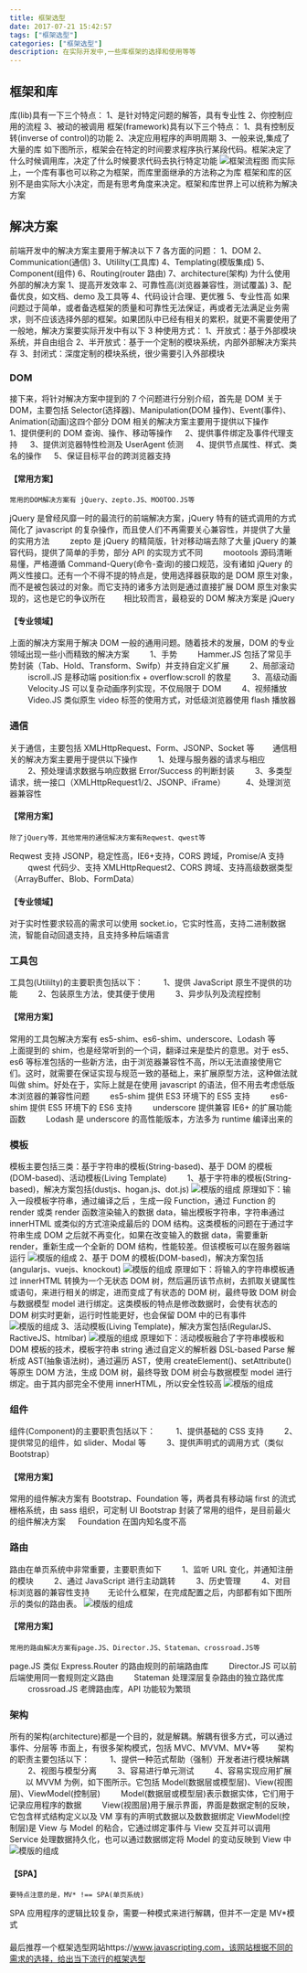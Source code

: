 ```yaml
---
title: 框架选型
date: 2017-07-21 15:42:57
tags: ["框架选型"]
categories: ["框架选型"]
description: 在实际开发中,一些库框架的选择和使用等等
---
```


## 框架和库

库(lib)具有一下三个特点：
1、是针对特定问题的解答，具有专业性
2、你控制应用的流程
3、被动的被调用
框架(framework)具有以下三个特点：
1、具有控制反转(inverse of control)的功能
2、决定应用程序的声明周期
3、一般来说,集成了大量的库
如下图所示，框架会在特定的时间要求程序执行某段代码。框架决定了什么时候调用库，决定了什么时候要求代码去执行特定功能
![框架流程图](../../images/Frame-selection1.png)
而实际上，一个库有事也可以称之为框架，而库里面继承的方法称之为库
框架和库的区别不是由实际大小决定，而是有思考角度来决定。框架和库世界上可以统称为解决方案

## 解决方案

前端开发中的解决方案主要用于解决以下 7 各方面的问题：
1、DOM
2、Communication(通信)
3、Utililty(工具库)
4、Templating(模版集成)
5、Component(组件)
6、Routing(router 路由)
7、architecture(架构)
为什么使用外部的解决方案
1、提高开发效率
2、可靠性高(浏览器兼容性，测试覆盖)
3、配备优良，如文档、demo 及工具等
4、代码设计合理、更优雅
5、专业性高
如果问题过于简单，或者备选框架的质量和可靠性无法保证，再或者无法满足业务需求，则不应该选择外部的框架。如果团队中已经有相关的累积，就更不需要使用了
一般地，解决方案要实际开发中有以下 3 种使用方式：
1、开放式：基于外部模块系统，并自由组合
2、半开放式：基于一个定制的模块系统，内部外部解决方案共存
3、封闭式：深度定制的模块系统，很少需要引入外部模块

### DOM

接下来，将针对解决方案中提到的 7 个问题进行分别介绍，首先是 DOM
关于 DOM，主要包括 Selector(选择器)、Manipulation(DOM 操作)、Event(事件)、Animation(动画)这四个部分
DOM 相关的解决方案主要用于提供以下操作　
　 1、提供便利的 DOM 查询、操作、移动等操作
　 2、提供事件绑定及事件代理支持
　 3、提供浏览器特性检测及 UserAgent 侦测
　 4、提供节点属性、样式、类名的操作
　 5、保证目标平台的跨浏览器支持

#### 【常用方案】

    常用的DOM解决方案有 jQuery、zepto.JS、MOOTOO.JS等

jQuery 是曾经风靡一时的最流行的前端解决方案，jQuery 特有的链式调用的方式简化了 javascript 的复杂操作，而且使人们不再需要关心兼容性，并提供了大量的实用方法
　　 zepto 是 jQuery 的精简版，针对移动端去除了大量 jQuery 的兼容代码，提供了简单的手势，部分 API 的实现方式不同
　　 mootools 源码清晰易懂，严格遵循 Command-Query(命令-查询)的接口规范，没有诸如 jQuery 的两义性接口。还有一个不得不提的特点是，使用选择器获取的是 DOM 原生对象，而不是被包装过的对象。而它支持的诸多方法则是通过直接扩展 DOM 原生对象实现的，这也是它的争议所在
　　相比较而言，最稳妥的 DOM 解决方案是 jQuery

#### 【专业领域】

上面的解决方案用于解决 DOM 一般的通用问题。随着技术的发展，DOM 的专业领域出现一些小而精致的解决方案
　　 1、手势
　　 Hammer.JS 包括了常见手势封装（Tab、Hold、Transform、Swifp）并支持自定义扩展
　　 2、局部滚动
　　 iscroll.JS 是移动端 position:fix + overflow:scroll 的救星
　　 3、高级动画
　　 Velocity.JS 可以复杂动画序列实现，不仅局限于 DOM
　　 4、视频播放
　　 Video.JS 类似原生 video 标签的使用方式，对低级浏览器使用 flash 播放器

### 通信

关于通信，主要包括 XMLHttpRequest、Form、JSONP、Socket 等
　　通信相关的解决方案主要用于提供以下操作
　　 1、处理与服务器的请求与相应
　　 2、预处理请求数据与响应数据 Error/Success 的判断封装
　　 3、多类型请求，统一接口（XMLHttpRequest1/2、JSONP、iFrame）
　　 4、处理浏览器兼容性

#### 【常用方案】

    除了jQuery等，其他常用的通信解决方案有Reqwest、qwest等

Reqwest 支持 JSONP，稳定性高，IE6+支持，CORS 跨域，Promise/A 支持
　　 qwest 代码少、支持 XMLHttpRequest2、CORS 跨域、支持高级数据类型（ArrayBuffer、Blob、FormData）

#### 【专业领域】

对于实时性要求较高的需求可以使用 socket.io，它实时性高，支持二进制数据流，智能自动回退支持，且支持多种后端语言

### 工具包

工具包(Utililty)的主要职责包括以下：
　　 1、提供 JavaScript 原生不提供的功能
　　 2、包装原生方法，使其便于使用
　　 3、异步队列及流程控制

#### 【常用方案】

常用的工具包解决方案有 es5-shim、es6-shim、underscore、Lodash 等　　
　　上面提到的 shim，也是经常听到的一个词，翻译过来是垫片的意思。对于 es5、es6 等标准包括的一些新方法，由于浏览器兼容性不高，所以无法直接使用它们。这时，就需要在保证实现与规范一致的基础上，来扩展原型方法，这种做法就叫做 shim。好处在于，实际上就是在使用 javascript 的语法，但不用去考虑低版本浏览器的兼容性问题
　　 es5-shim 提供 ES3 环境下的 ES5 支持
　　 es6-shim 提供 ES5 环境下的 ES6 支持
　　 underscore 提供兼容 IE6+ 的扩展功能函数
　　 Lodash 是 underscore 的高性能版本，方法多为 runtime 编译出来的

### 模板

模板主要包括三类：基于字符串的模板(String-based)、基于 DOM 的模板(DOM-based)、活动模板(Living Template)
　　 1、基于字符串的模板(String-based)，解决方案包括(dustjs、hogan.js、dot.js)
![模版的组成](../../images/Frame-selection2.jpg)
原理如下：输入一段模板字符串，通过编译之后 ，生成一段 Function，通过 Function 的 render 或类 render 函数渲染输入的数据 data，输出模板字符串，字符串通过 innerHTML 或类似的方式渲染成最后的 DOM 结构。这类模板的问题在于通过字符串生成 DOM 之后就不再变化，如果在改变输入的数据 data，需要重新 render，重新生成一个全新的 DOM 结构，性能较差。但该模板可以在服务器端运行
![模版的组成](../../images/Frame-selection3.png)
2、基于 DOM 的模板(DOM-based)，解决方案包括(angularjs、vuejs、knockout)
![模版的组成](../../images/Frame-selection4.jpg)
原理如下：将输入的字符串模板通过 innerHTML 转换为一个无状态 DOM 树，然后遍历该节点树，去抓取关键属性或语句，来进行相关的绑定，进而变成了有状态的 DOM 树，最终导致 DOM 树会与数据模型 model 进行绑定。这类模板的特点是修改数据时，会使有状态的 DOM 树实时更新，运行时性能更好，也会保留 DOM 中的已有事件
![模版的组成](../../images/Frame-selection5.png)
3、活动模板(Living Template)，解决方案包括(RegularJS、RactiveJS、htmlbar)
![模版的组成](../../images/Frame-selection6.jpg)
原理如下：活动模板融合了字符串模板和 DOM 模板的技术，模板字符串 string 通过自定义的解析器 DSL-based Parse 解析成 AST(抽象语法树)，通过遍历 AST，使用 createElement()、setAttribute()等原生 DOM 方法，生成 DOM 树，最终导致 DOM 树会与数据模型 model 进行绑定。由于其内部完全不使用 innerHTML，所以安全性较高
![模版的组成](../../images/Frame-selection7.png)

### 组件

组件(Component)的主要职责包括以下：
　　 1、提供基础的 CSS 支持
　　 2、提供常见的组件，如 slider、Modal 等
　　 3、提供声明式的调用方式（类似 Bootstrap）

#### 【常用方案】

常用的组件解决方案有 Bootstrap、Foundation 等，两者具有移动端 first 的流式栅格系统，由 sass 组织，可定制 UI
Bootstrap 封装了常用的组件，是目前最火的组件解决方案
　 Foundation 在国内知名度不高

### 路由

路由在单页系统中非常重要，主要职责如下
　　 1、监听 URL 变化，并通知注册的模块
　　 2、通过 JavaScript 进行主动跳转
　　 3、历史管理
　　 4、对目标浏览器的兼容性支持
　　无论什么框架，在完成配置之后，内部都有如下图所示的类似的路由表。
![模版的组成](../../images/Frame-selection8.png)

#### 【常用方案】

    常用的路由解决方案有page.JS、Director.JS、Stateman、crossroad.JS等

page.JS 类似 Express.Router 的路由规则的前端路由库
　　 Director.JS 可以前后端使用同一套规则定义路由
　　 Stateman 处理深层复杂路由的独立路优库
　　 crossroad.JS 老牌路由库，API 功能较为繁琐

### 架构

所有的架构(architecture)都是一个目的，就是解耦。解耦有很多方式，可以通过事件、分层等
市面上，有很多架构模式，包括 MVC、MVVM、MV\*等
　　架构的职责主要包括以下：
　　 1、提供一种范式帮助（强制）开发者进行模块解耦
　　 2、视图与模型分离
　　 3、容易进行单元测试
　　 4、容易实现应用扩展
　　以 MVVM 为例，如下图所示。它包括 Model(数据层或模型层)、View(视图层)、ViewModel(控制层)
　　 Model(数据层或模型层)表示数据实体，它们用于记录应用程序的数据
　　 View(视图层)用于展示界面，界面是数据定制的反映，它包含样式结构定义以及 VM 享有的声明式数据以及数数据绑定
ViewModel(控制层)是 View 与 Model 的粘合，它通过绑定事件与 View 交互并可以调用 Service 处理数据持久化，也可以通过数据绑定将 Model 的变动反映到 View 中
![模版的组成](../../images/Frame-selection9.png)

#### 【SPA】

    要特点注意的是，MV* !== SPA(单页系统)

SPA 应用程序的逻辑比较复杂，需要一种模式来进行解耦，但并不一定是 MV\*模式

####

最后推荐一个框架选型网站https://www.javascripting.com，该网站根据不同的需求的选择，给出当下流行的框架选型
